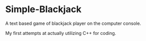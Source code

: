 # Simple-Blackjack
A text based game of blackjack player on the computer console.

My first attempts at actually utilizing C++ for coding.
